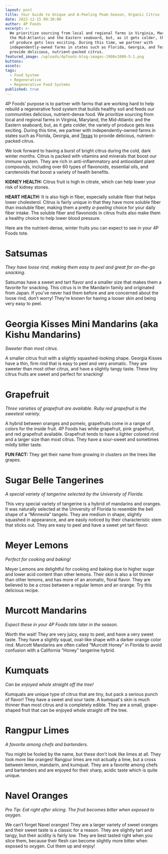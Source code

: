```yaml
---
layout: post
title: Your Guide to Unique and A-Peeling Peak-Season, Organic Citrus
date: 2022-12-15 09:30:00
author: 4P Foods
excerpt: >-
  We prioritize sourcing from local and regional farms in Virginia, Maryland,
  the Mid-Atlantic and the Eastern seaboard, but, as it gets colder, the variety
  of produce gets less exciting. During this time, we partner with
  independently-owned farms in states such as Florida, Georgia, and Texas to
  provide delicious, nutrient-packed citrus.
featured_image: /uploads/4pfoods-blog-images-1900x1000-5-1.png
buttons:
assets:
tags:
  - Food System
  - Regenerative
  - Regenerative Food Systems
published: true
---
```

<div class="editable"><p>4P Foods&rsquo; purpose is to partner with farms that are working hard to help rebuild a regenerative food system that builds healthy soil and feeds our communities delicious, nutrient-dense food. We prioritize sourcing from local and regional farms in Virginia, Maryland, the Mid-Atlantic and the Eastern seaboard, but, as it gets colder, the variety of produce gets less exciting. During this time, we partner with independently-owned farms in states such as Florida, Georgia, and <a href="https://4pfoods.com/farmers/triple-j-organics/">Texas</a> to provide delicious, nutrient-packed citrus.</p><p>We look forward to having a burst of bright citrus during the cold, dark winter months. Citrus is packed with vitamins and minerals that boost our immune system. They are rich in anti-inflammatory and antioxidant plant compounds, including over 60 types of flavonoids, essential oils, and carotenoids that boost a variety of health benefits.</p><p><strong>KIDNEY HEALTH:</strong> Citrus fruit is high in citrate, which can help lower your risk of kidney stones.&nbsp;</p><p><strong>HEART HEALTH:</strong> It is also high in fiber, especially soluble fiber that helps lower cholesterol. Citrus is fairly unique in that they have more soluble fiber than insoluble fiber, making them a pretty <em>a-peeling</em> choice for your daily fiber intake. The soluble fiber and flavonoids in citrus fruits also make them a healthy choice to help lower blood pressure.&nbsp;</p><p>Here are the nutrient-dense, winter fruits you can expect to see in your 4P Foods tote.</p><h1><strong>Satsumas</strong></h1><p><em>They have loose rind, making them easy to peel and great for on-the-go snacking.</em></p><p>Satsumas have a sweet and tart flavor and a smaller size that makes them a favorite for snacking. This citrus is in the Mandarin family and originated from Japan. If you&rsquo;ve never had them before and are concerned about the loose rind, don&rsquo;t worry! They&rsquo;re known for having a looser skin and being very easy to peel.</p><h1><strong>Georgia Kisses Mini Mandarins (aka Kishu Mandarins)</strong></h1><p><em>Sweeter than most citrus.</em></p><p>A smaller citrus fruit with a slightly squashed-looking shape. Georgia Kisses have a thin, firm rind that is easy to peel and very aromatic. They are sweeter than most other citrus, and have a slightly tangy taste. These tiny citrus fruits are sweet and perfect for snacking!</p><h1><strong>Grapefruit&nbsp;</strong></h1><p><em>Three varieties of grapefruit are available. Ruby red grapefruit is the sweetest variety.</em></p><p>A hybrid between oranges and pomelo, grapefruits come in a range of colors for the inside fruit. 4P Foods has white grapefruit, pink grapefruit, and red grapefruit available. Grapefruit tends to have a lighter colored rind and a larger size than most citrus. They have a sour-sweet and sometimes mildly bitter taste.</p><p><strong>FUN FACT: </strong>They get their name from growing in clusters on the trees like grapes.</p><h1><strong>Sugar Belle Tangerines</strong></h1><p><em>A special variety of tangerine selected by the University of Florida.</em></p><p>This very special variety of tangerine is a hybrid of mandarins and oranges. It was naturally selected at the University of Florida to resemble the bell shape of a &ldquo;Minneola&rdquo; tangelo. They are medium in shape, slightly squashed in appearance, and are easily noticed by their characteristic stem that sticks out. They are easy to peel and have a sweet yet tart flavor.&nbsp;</p><h1><strong>Meyer Lemons</strong></h1><p><em>Perfect for cooking and baking!</em></p><p>Meyer Lemons are delightful for cooking and baking due to higher sugar and lower acid content than other lemons. Their skin is also a lot thinner than other lemons, and has more of an aromatic, floral flavor. They are believed to be a cross between a regular lemon and an orange. Try this delicious recipe.</p><h1><strong>Murcott Mandarins</strong></h1><p><em>Expect these in your 4P Foods tote later in the season.</em></p><p>Worth the wait! They are very juicy, easy to peel, and have a very sweet taste. They have a slightly squat, oval-like shape with a darker orange color rind. Murcott Mandarins are often called &ldquo;Murcott Honey&rdquo; in Florida to avoid confusion with a California &ldquo;Honey&rdquo; tangerine hybrid.</p><h1><strong>Kumquats</strong></h1><p><em>Can be enjoyed whole straight off the tree!</em></p><p>Kumquats are unique type of citrus that are tiny, but pack a serious punch of flavor! They have a sweet and sour taste. A kumquat's skin is much thinner than most citrus and is completely edible. They are a small, grape-shaped fruit that can be enjoyed whole straight off the tree.</p><h1><strong>Rangpur Limes</strong></h1><p><em>A favorite among chefs and bartenders.</em></p><p>You might be fooled by the name, but these don&rsquo;t look like limes at all. They look more like oranges! Rangpur limes are not actually a lime, but a cross between lemon, mandarin, and kumquat. They are a favorite among chefs and bartenders and are enjoyed for their sharp, acidic taste which is quite unique.</p><h1><strong>Navel Oranges&nbsp;</strong></h1><p><em>Pro Tip: Eat right after slicing. The fruit becomes bitter when exposed to oxygen.</em></p><p>We can&rsquo;t forget Navel oranges! They are a larger variety of sweet oranges and their sweet taste is a classic for a reason. They are slightly tart and tangy, but their acidity is fairly low. They are best tasted right when you slice them, because their flesh can become slightly more bitter when exposed to oxygen. Cut them up and enjoy!</p></div>